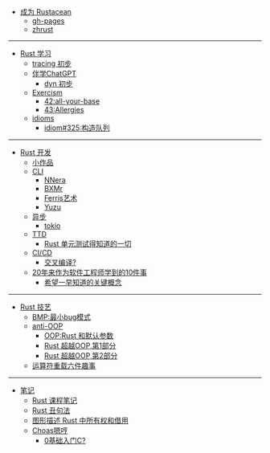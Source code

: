 
- [成为 Rustacean](./abt/README.md)
    + [gh-pages](./abt/gh-pages.md)
    + [zhrust](./abt/zhrust.md)

----

- [Rust 学习](./101/README.md)
    + [tracing 初步](./101/tracing.md)
    + [伴学ChatGPT](./101/chatgpt101.md)
        + [dyn 初步](./101/chat_dyn101.md)
    + [Exercism](./101/exercism.md)
        + [42:all-your-base](./101/ex42all-your-base.md)
        + [43:Allergies](./101/ex43Allergies.md)
    + [idioms](./101/idioms.md)
        + [idiom#325:构造队列](./101/idiom325_create_a_queue.md)

----

- [Rust 开发](./dev/README.md)
    + [小作品](./dev/dama-projects.md)
    + [CLI]()
        + [NNera](./dev/cli_nnera.md)
        + [BXMr](./dev/cli_bxmr.md)
        + [Ferris艺术](./dev/cli_ferris_art.md)
        + [Yuzu](./dev/cli_yuzu.md)
    + [异步]()
        + [tokio](./dev/tokio.md)
    + [TTD]()
        + [Rust 单元测试得知道的一切](./dev/rust-unit-test-everything-wanted-know.md)
    + [CI/CD]()
        + [交叉编译?](./dev/cross-compiling.md)
    + [20年来作为软件工程师学到的10件事](./dev/20-things-ive-learned-in-my-20-years-as-a-software-engineer.md)
        + [希望一早知道的关键概念](./dev/concepts-i-wish-i-learned-earlier.md)

----

- [Rust 技艺](./tip/README.md)
    + [BMP:最小bug模式](./tip/rust_min_bug_patterns.md)
    + [anti-OOP]()
        + [OOP:Rust 和默认参数](./tip/default-params.md)
        + [Rust 超越OOP,第1部分](./tip/oop-1-encapsulation.md)
        + [Rust 超越OOP,第2部分](./tip/oop-2-polymorphism.md)
    + [运算符重载六件趣事](./tip/rust6fun-operator-overloading.md)

----

- [笔记](./log/README.md)
    + [Rust 课程笔记](./log/rust101logging.md)
    + [Rust 丑句法](./log/rust-s-ugly-syntax.md)
    + [图形描述 Rust 中所有权和借用](./log/graph-rust-move-copy-borrow.md)
    + [Choas嗯哼]()
        + [0基础入门C?](./log/c101.md)

